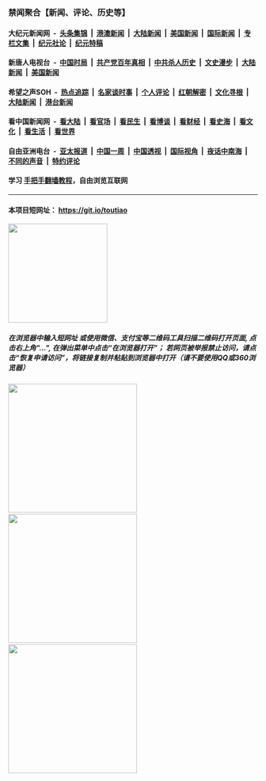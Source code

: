 ### 禁闻聚合【新闻、评论、历史等】

#### 大纪元新闻网 &nbsp;-&nbsp; [头条集锦](indexes/E头条集锦.md?t=03101831) &nbsp;|&nbsp; [港澳新闻](indexes/E港澳新闻.md?t=03101831)  &nbsp;|&nbsp; [大陆新闻](indexes/E大陆新闻.md?t=03101831) &nbsp;|&nbsp; [美国新闻](indexes/E美国新闻.md?t=03101831) &nbsp;|&nbsp; [国际新闻](indexes/E国际新闻.md?t=03101831) &nbsp;|&nbsp; [专栏文集](indexes/E专栏文集.md?t=03101831) &nbsp;|&nbsp; [纪元社论](indexes/E纪元社论.md?t=03101831) &nbsp;|&nbsp; [纪元特稿](indexes/E纪元特稿.md?t=03101831) 

#### 新唐人电视台 &nbsp;-&nbsp; [中国时局](indexes/N中国时局.md?t=03101831) &nbsp;|&nbsp; [共产党百年真相](indexes/N共产党百年真相.md?t=03101831) &nbsp;|&nbsp; [中共杀人历史](indexes/N中共杀人历史.md?t=03101831) &nbsp;|&nbsp; [文史漫步](indexes/N文史漫步.md?t=03101831) &nbsp;|&nbsp; [大陆新闻](indexes/N大陆新闻.md?t=03101831) &nbsp;|&nbsp; [美国新闻](indexes/N美国新闻.md?t=03101831)

#### 希望之声SOH &nbsp;-&nbsp; [热点追踪](indexes/H热点追踪.md?t=03101831) &nbsp;|&nbsp; [名家谈时事](indexes/H名家谈时事.md?t=03101831) &nbsp;|&nbsp; [个人评论](indexes/H个人评论.md?t=03101831)  &nbsp;|&nbsp; [红朝解密](indexes/H红朝解密.md?t=03101831) &nbsp;|&nbsp; [文化寻根](indexes/H文化寻根.md?t=03101831) &nbsp;|&nbsp; [大陆新闻](indexes/H大陆新闻.md?t=03101831) &nbsp;|&nbsp; [港台新闻](indexes/H港台新闻.md?t=03101831)

#### 看中国新闻网 &nbsp;-&nbsp; [看大陆](indexes/S看大陆.md?t=03101831) &nbsp;|&nbsp; [看官场](indexes/S看官场.md?t=03101831) &nbsp;|&nbsp; [看民生](indexes/S看民生.md?t=03101831)  &nbsp;|&nbsp; [看博谈](indexes/S看博谈.md?t=03101831) &nbsp;|&nbsp; [看财经](indexes/S看财经.md?t=03101831) &nbsp;|&nbsp; [看史海](indexes/S看史海.md?t=03101831) &nbsp;|&nbsp; [看文化](indexes/S看文化.md?t=03101831) &nbsp;|&nbsp; [看生活](indexes/S看生活.md?t=03101831) &nbsp;|&nbsp; [看世界](indexes/S看世界.md?t=03101831)

#### 自由亚洲电台 &nbsp;-&nbsp; [亚太报道](indexes/R亚太报道.md?t=03101831) &nbsp;|&nbsp; [中国一周](indexes/R中国一周.md?t=03101831) &nbsp;|&nbsp; [中国透视](indexes/R中国透视.md?t=03101831)  &nbsp;|&nbsp; [国际视角](indexes/R国际视角.md?t=03101831) &nbsp;|&nbsp; [夜话中南海](indexes/R夜话中南海.md?t=03101831) &nbsp;|&nbsp; [不同的声音](indexes/R不同的声音.md?t=03101831) &nbsp;|&nbsp; [特约评论](indexes/R特约评论.md?t=03101831)

#### 学习 [手把手翻墙教程](https://github.com/gfw-breaker/guides/wiki)，自由浏览互联网

----

#### 本项目短网址： https://git.io/toutiao
<img src="https://raw.githubusercontent.com/gfw-breaker/banned-news/master/scripts/img/qr.png" width="200px"/>  

##### 在浏览器中输入短网址 或使用微信、支付宝等二维码工具扫描二维码打开页面, 点击右上角"...", 在弹出菜单中点击“在浏览器打开”； 若网页被举报禁止访问，请点击“恢复申请访问”，将链接复制并粘贴到浏览器中打开（请不要使用QQ或360浏览器）

<img src="https://raw.githubusercontent.com/gfw-breaker/banned-news/master/scripts/img/1.png" width="260px"/> &nbsp; <img src="https://raw.githubusercontent.com/gfw-breaker/banned-news/master/scripts/img/2.png" width="260px"/> &nbsp; <img src="https://raw.githubusercontent.com/gfw-breaker/banned-news/master/scripts/img/3.png" width="260px"/>
